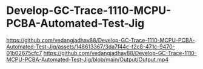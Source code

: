# Develop-GC-Trace-1110-MCPU-PCBA-Automated-Test-Jig

https://github.com/vedangjadhav88/Develop-GC-Trace-1110-MCPU-PCBA-Automated-Test-Jig/assets/148613367/3da7f44c-f2c8-471c-9470-01b02675cfc7
https://github.com/vedangjadhav88/Develop-GC-Trace-1110-MCPU-PCBA-Automated-Test-Jig/blob/main/Output/Output.mp4
